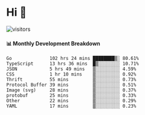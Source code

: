 # Hi 👋
 
![visitors](https://visitor-badge.glitch.me/badge?page_id=sorcererxw.sorcererx)

#### 📊 Monthly Development Breakdown

<!--START_SECTION:waka-->
```text
Go              102 hrs 24 mins ████████▒░ 80.61%
TypeScript      13 hrs 36 mins  █▒░░░░░░░░ 10.71%
JSON            5 hrs 49 mins   ▒░░░░░░░░░ 4.59%
CSS             1 hr 10 mins    ▒░░░░░░░░░ 0.92%
Thrift          55 mins         ▒░░░░░░░░░ 0.73%
Protocol Buffer 39 mins         ▒░░░░░░░░░ 0.51%
Image (svg)     28 mins         ▒░░░░░░░░░ 0.37%
protobuf        25 mins         ▒░░░░░░░░░ 0.33%
Other           22 mins         ▒░░░░░░░░░ 0.29%
YAML            17 mins         ▒░░░░░░░░░ 0.23%
```
<!--END_SECTION:waka-->
